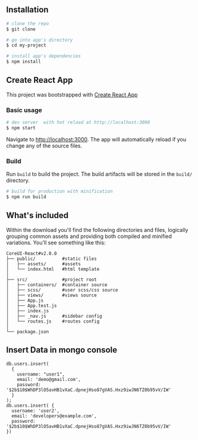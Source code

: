 ## Installation

``` bash
# clone the repo
$ git clone 

# go into app's directory
$ cd my-project

# install app's dependencies
$ npm install
```

## Create React App
This project was bootstrapped with [Create React App](https://github.com/facebook/create-react-app)

### Basic usage

``` bash
# dev server  with hot reload at http://localhost:3000
$ npm start
```

Navigate to [http://localhost:3000](http://localhost:3000). The app will automatically reload if you change any of the source files.

### Build

Run `build` to build the project. The build artifacts will be stored in the `build/` directory.

```bash
# build for production with minification
$ npm run build
```

## What's included

Within the download you'll find the following directories and files, logically grouping common assets and providing both compiled and minified variations. You'll see something like this:

```
CoreUI-React#v2.0.0
├── public/          #static files
│   ├── assets/      #assets
│   └── index.html   #html template
│
├── src/             #project root
│   ├── containers/  #container source
│   ├── scss/        #user scss/css source
│   ├── views/       #views source
│   ├── App.js
│   ├── App.test.js
│   ├── index.js
│   ├── _nav.js      #sidebar config
│   └── routes.js    #routes config
│
└── package.json
```

## Insert Data in mongo console

```
db.users.insert( 
  { 
    username: "user1", 
    email: 'demo@gmail.com', 
    password: '$2b$10$WhDP3lO5avHB1vXaC.dpnejHso87gVAS.Hxz9iwJN6TZ0b95vV/IW'
  }
);
db.users.insert( {
  username: 'user2',
  email: 'developers@example.com',
  password: '$2b$10$WhDP3lO5avHB1vXaC.dpnejHso87gVAS.Hxz9iwJN6TZ0b95vV/IW'
})
```

